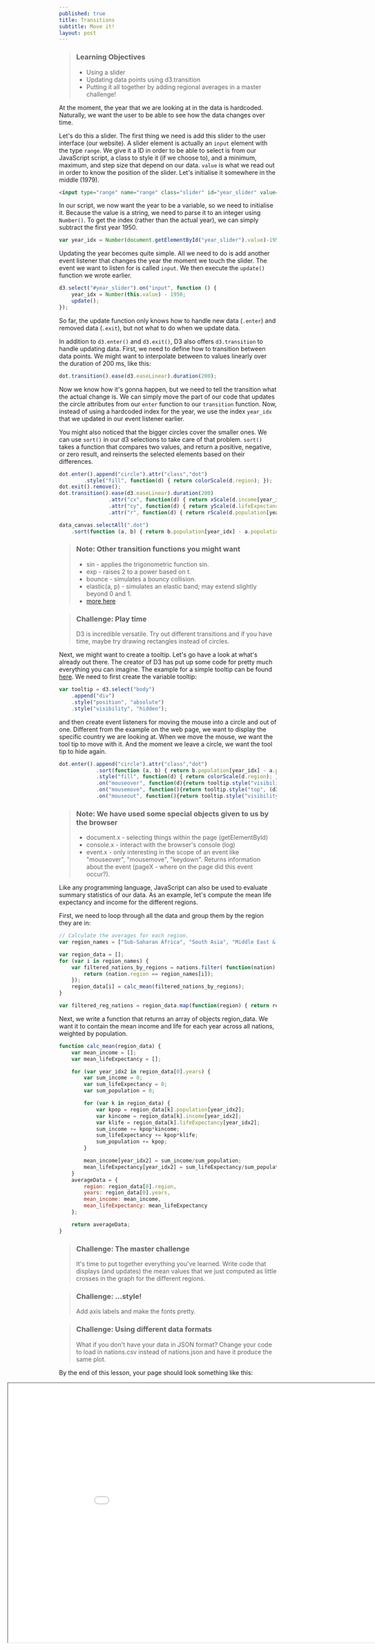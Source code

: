 ```yaml
---
published: true
title: Transitions
subtitle: Move it!
layout: post
---
```

> ### Learning Objectives
>
> * Using a slider
> * Updating data points using d3.transition
> * Putting it all together by adding regional averages in a master challenge!

At the moment, the year that we are looking at in the data is hardcoded.
Naturally, we want the user to be able to see how the data changes over time.

Let's do this a slider. The first thing we need is add this slider to the user interface (our website). A slider element is actually an `input` element with the type `range`. We give it a ID in order to be able to select is from our JavaScript script, a class to style it (if we choose to), and a minimum, maximum, and step size that depend on our data. `value` is what we read out in order to know the position of the slider. Let's initialise it somewhere in the middle (1979).

```html
<input type="range" name="range" class="slider" id="year_slider" value="1979" min="1950" max="2008" step="1" ><br>
```

In our script, we now want the year to be a variable, so we need to initialise it.
Because the value is a string, we need to parse it to an integer using `Number()`.
To get the index (rather than the actual year), we can simply subtract the first year 1950.

```js
var year_idx = Number(document.getElementById("year_slider").value)-1950;
```

Updating the year becomes quite simple. All we need to do is add another event listener that changes the year the moment we touch the slider. The event we want to listen for is called `input`. We then execute the `update()` function we wrote earlier.

```js
d3.select("#year_slider").on("input", function () {
	year_idx = Number(this.value) - 1950;
	update();
});
```

So far, the update function only knows how to handle new data (`.enter`) and removed data (`.exit`), but not what to do when we update data.

In addition to `d3.enter()` and `d3.exit()`, D3 also offers `d3.transition` to handle updating data. First, we need to define how to transition between data points. We might want to interpolate between to values linearly over the duration of 200 ms, like this:

```js
dot.transition().ease(d3.easeLinear).duration(200);
```

Now we know how it's gonna happen, but we need to tell the transition what the actual change is.
We can simply move the part of our code that updates the circle attributes from our `enter` function to our `transition` function. Now, instead of using a hardcoded index for the year, we use the index `year_idx` that we updated in our event listener earlier.

You might also noticed that the bigger circles cover the smaller ones. We can
use `sort()` in our d3 selections to take care of that problem. `sort()` takes
a function that compares two values, and return a positive, negative, or zero
result, and reinserts the selected elements based on their differences.

```js
dot.enter().append("circle").attr("class","dot")
        .style("fill", function(d) { return colorScale(d.region); });
dot.exit().remove();
dot.transition().ease(d3.easeLinear).duration(200)
				.attr("cx", function(d) { return xScale(d.income[year_idx]); }) // this is how attr knows to work with the data
				.attr("cy", function(d) { return yScale(d.lifeExpectancy[year_idx]); })
				.attr("r", function(d) { return rScale(d.population[year_idx]); });

data_canvas.selectAll(".dot")
	.sort(function (a, b) { return b.population[year_idx] - a.population[year_idx]; });
```

> ### Note: Other transition functions you might want
> * sin - applies the trigonometric function sin.
> * exp - raises 2 to a power based on t.
> * bounce - simulates a bouncy collision.
> * elastic(a, p) - simulates an elastic band; may extend slightly beyond 0 and 1.
> * [more here](https://github.com/mbostock/d3/wiki/Transitions#d3_ease)

> ### Challenge: Play time
> D3 is incredible versatile. Try out different transitions and if you have time, maybe try drawing rectangles instead of circles.

Next, we might want to create a tooltip. Let's go have a look at what's already out there.
The creator of D3 has put up some code for pretty much everything you can imagine. The example for a simple tooltip can be found [here](http://bl.ocks.org/biovisualize/1016860).
We need to first create the variable tooltip:

```js
var tooltip = d3.select("body")
	.append("div")
	.style("position", "absolute")
	.style("visibility", "hidden");
```

and then create event listeners for moving the mouse into a circle and out of one. Different from the example on the web page, we want to display the specific country we are looking at. When we move the mouse, we want the tool tip to move with it. And the moment we leave a circle, we want the tool tip to hide again.

```js
dot.enter().append("circle").attr("class","dot")
			.sort(function (a, b) { return b.population[year_idx] - a.population[year_idx]; })
			.style("fill", function(d) { return colorScale(d.region); })
			.on("mouseover", function(d){return tooltip.style("visibility", "visible").text(d.name);})
			.on("mousemove", function(){return tooltip.style("top", (d3.event.pageY-10)+"px").style("left",(d3.event.pageX+10)+"px");})
			.on("mouseout", function(){return tooltip.style("visibility", "hidden");});
```

> ### Note: We have used some special objects given to us by the browser
> * document.x - selecting things within the page (getElementById)
> * console.x - interact with the browser's console (log)
> * event.x - only interesting in the scope of an event like "mouseover", "mousemove", "keydown". Returns information about the event (pageX - where on the page did this event occur?).

Like any programming language, JavaScript can also be used to evaluate summary statistics of our data. As an example, let's compute the mean life expectancy and income for the different regions.

First, we need to loop through all the data and group them by the region they are in:

```js
// Calculate the averages for each region.
var region_names = ["Sub-Saharan Africa", "South Asia", "Middle East & North Africa", "America", "East Asia & Pacific", "Europe & Central Asia"];

var region_data = [];
for (var i in region_names) {
	var filtered_nations_by_regions = nations.filter( function(nation) {
		return (nation.region == region_names[i]);
	});
	region_data[i] = calc_mean(filtered_nations_by_regions);
}

var filtered_reg_nations = region_data.map(function(region) { return region; });
```

Next, we write a function that returns an array of objects region_data. We want it to contain the mean income and life for each year across all nations, weighted by population.

```js
function calc_mean(region_data) {
	var mean_income = [];
	var mean_lifeExpectancy = [];

	for (var year_idx2 in region_data[0].years) {
		var sum_income = 0;
		var sum_lifeExpectancy = 0;
		var sum_population = 0;

		for (var k in region_data) {
			var kpop = region_data[k].population[year_idx2];
			var kincome = region_data[k].income[year_idx2];
			var klife = region_data[k].lifeExpectancy[year_idx2];
		    sum_income += kpop*kincome;
		    sum_lifeExpectancy += kpop*klife;
		    sum_population += kpop;
		}

		mean_income[year_idx2] = sum_income/sum_population;
		mean_lifeExpectancy[year_idx2] = sum_lifeExpectancy/sum_population;
	}
	averageData = {
		region: region_data[0].region,
		years: region_data[0].years,
		mean_income: mean_income,
		mean_lifeExpectancy: mean_lifeExpectancy
	};

	return averageData;
}
```

> ### Challenge: The master challenge
> It's time to put together everything you've learned. Write code that displays (and updates) the mean values that we just computed as little crosses in the graph for the different regions.

> ### Challenge: ...style!
> Add axis labels and make the fonts pretty.

> ### Challenge: Using different data formats
> What if you don't have your data in JSON format? Change your code to load in nations.csv instead of nations.json and have it produce the same plot.

By the end of this lesson, your page should look something like this:

<iframe style="position: relative; left: -120px" src="lesson04.html" width="1000" height="600"></iframe>
